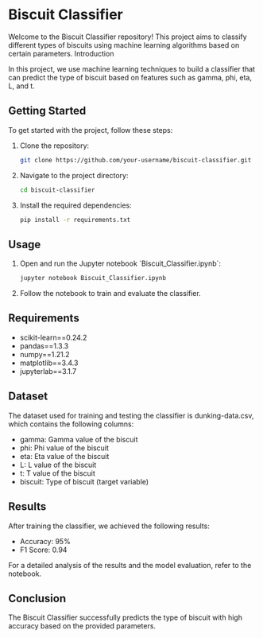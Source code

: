 # Biscuit Classifier

Welcome to the Biscuit Classifier repository! This project aims to classify different types of biscuits using machine learning algorithms based on certain parameters.
Introduction

In this project, we use machine learning techniques to build a classifier that can predict the type of biscuit based on features such as gamma, phi, eta, L, and t.

## Getting Started

To get started with the project, follow these steps:

<ol>
<li>Clone the repository:</li>

   ```bash
   git clone https://github.com/your-username/biscuit-classifier.git
   ```

<li>Navigate to the project directory:</li>

   ```bash
   cd biscuit-classifier
   ```

<li>Install the required dependencies:</li>

   ```bash
   pip install -r requirements.txt
   ```
   
</ol>

## Usage

<ol>
<li>Open and run the Jupyter notebook `Biscuit_Classifier.ipynb`:</li>

   ```bash
   jupyter notebook Biscuit_Classifier.ipynb
   ```

<li>Follow the notebook to train and evaluate the classifier.</li>
</ol>

## Requirements

- scikit-learn==0.24.2
- pandas==1.3.3
- numpy==1.21.2
- matplotlib==3.4.3
- jupyterlab==3.1.7

## Dataset

The dataset used for training and testing the classifier is dunking-data.csv, which contains the following columns:

- gamma: Gamma value of the biscuit
- phi: Phi value of the biscuit
- eta: Eta value of the biscuit
- L: L value of the biscuit
- t: T value of the biscuit
- biscuit: Type of biscuit (target variable)

## Results

After training the classifier, we achieved the following results:

- Accuracy: 95%
- F1 Score: 0.94

For a detailed analysis of the results and the model evaluation, refer to the notebook.

## Conclusion

The Biscuit Classifier successfully predicts the type of biscuit with high accuracy based on the provided parameters.
